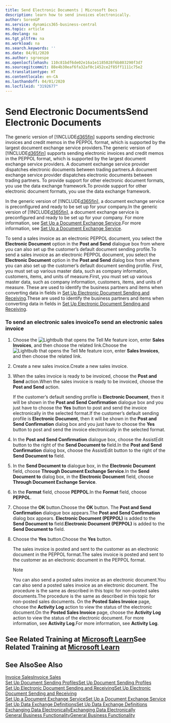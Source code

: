 ```yaml
---
title: Send Electronic Documents | Microsoft Docs
description: learn how to send invoices electronically.
author: SorenGP
ms.service: dynamics365-business-central
ms.topic: article
ms.devlang: na
ms.tgt_pltfrm: na
ms.workload: na
ms.search.keywords: ''
ms.date: 04/01/2020
ms.author: sgroespe
ms.openlocfilehash: 110c81bdf6de02e16a1e1185028f6b803290f3d7
ms.sourcegitcommit: 88e4b30eaf6fa32af0c1452ce2f85ff1111c75e2
ms.translationtype: HT
ms.contentlocale: en-CA
ms.lasthandoff: 04/01/2020
ms.locfileid: "3192677"
---
```

# <a name="send-electronic-documents"></a><span data-ttu-id="73315-103">Send Electronic Documents</span><span class="sxs-lookup"><span data-stu-id="73315-103">Send Electronic Documents</span></span>
<span data-ttu-id="73315-104">The generic version of [!INCLUDE[d365fin](includes/d365fin_md.md)] supports sending electronic invoices and credit memos in the PEPPOL format, which is supported by the largest document exchange service providers.</span><span class="sxs-lookup"><span data-stu-id="73315-104">The generic version of [!INCLUDE[d365fin](includes/d365fin_md.md)] supports sending electronic invoices and credit memos in the PEPPOL format, which is supported by the largest document exchange service providers.</span></span> <span data-ttu-id="73315-105">A document exchange service provider dispatches electronic documents between trading partners.</span><span class="sxs-lookup"><span data-stu-id="73315-105">A document exchange service provider dispatches electronic documents between trading partners.</span></span> <span data-ttu-id="73315-106">To provide support for other electronic document formats, you use the data exchange framework.</span><span class="sxs-lookup"><span data-stu-id="73315-106">To provide support for other electronic document formats, you use the data exchange framework.</span></span>  

 <span data-ttu-id="73315-107">In the generic version of [!INCLUDE[d365fin](includes/d365fin_md.md)], a document exchange service is preconfigured and ready to be set up for your company.</span><span class="sxs-lookup"><span data-stu-id="73315-107">In the generic version of [!INCLUDE[d365fin](includes/d365fin_md.md)], a document exchange service is preconfigured and ready to be set up for your company.</span></span> <span data-ttu-id="73315-108">For more information, see [Set Up a Document Exchange Service](across-how-to-set-up-a-document-exchange-service.md).</span><span class="sxs-lookup"><span data-stu-id="73315-108">For more information, see [Set Up a Document Exchange Service](across-how-to-set-up-a-document-exchange-service.md).</span></span>  

 <span data-ttu-id="73315-109">To send a sales invoice as an electronic PEPPOL document, you select the **Electronic Document** option in the **Post and Send** dialogue box from where you can also set up the customer’s default document sending profile.</span><span class="sxs-lookup"><span data-stu-id="73315-109">To send a sales invoice as an electronic PEPPOL document, you select the **Electronic Document** option in the **Post and Send** dialog box from where you can also set up the customer’s default document sending profile.</span></span> <span data-ttu-id="73315-110">First, you must set up various master data, such as company information, customers, items, and units of measure.</span><span class="sxs-lookup"><span data-stu-id="73315-110">First, you must set up various master data, such as company information, customers, items, and units of measure.</span></span> <span data-ttu-id="73315-111">These are used to identify the business partners and items when converting data in fields in [Set Up Electronic Document Sending and Receiving](across-how-to-set-up-electronic-document-sending-and-receiving.md).</span><span class="sxs-lookup"><span data-stu-id="73315-111">These are used to identify the business partners and items when converting data in fields in [Set Up Electronic Document Sending and Receiving](across-how-to-set-up-electronic-document-sending-and-receiving.md).</span></span>  

### <a name="to-send-an-electronic-sales-invoice"></a><span data-ttu-id="73315-112">To send an electronic sales invoice</span><span class="sxs-lookup"><span data-stu-id="73315-112">To send an electronic sales invoice</span></span>  

1.  <span data-ttu-id="73315-113">Choose the ![Lightbulb that opens the Tell Me feature](media/ui-search/search_small.png "Tell me what you want to do") icon, enter **Sales Invoices**, and then choose the related link.</span><span class="sxs-lookup"><span data-stu-id="73315-113">Choose the ![Lightbulb that opens the Tell Me feature](media/ui-search/search_small.png "Tell me what you want to do") icon, enter **Sales Invoices**, and then choose the related link.</span></span>  

2.  <span data-ttu-id="73315-114">Create a new sales invoice.</span><span class="sxs-lookup"><span data-stu-id="73315-114">Create a new sales invoice.</span></span>  

3.  <span data-ttu-id="73315-115">When the sales invoice is ready to be invoiced, choose the **Post and Send** action.</span><span class="sxs-lookup"><span data-stu-id="73315-115">When the sales invoice is ready to be invoiced, choose the **Post and Send** action.</span></span>  

     <span data-ttu-id="73315-116">If the customer’s default sending profile is **Electronic Document**, then it will be shown in the **Post and Send Confirmation** dialogue box and you just have to choose the **Yes** button to post and send the invoice electronically in the selected format.</span><span class="sxs-lookup"><span data-stu-id="73315-116">If the customer’s default sending profile is **Electronic Document**, then it will be shown in the **Post and Send Confirmation** dialog box and you just have to choose the **Yes** button to post and send the invoice electronically in the selected format.</span></span>  

4.  <span data-ttu-id="73315-117">In the **Post and Send Confirmation** dialogue box, choose the AssistEdit button to the right of the **Send Document to** field.</span><span class="sxs-lookup"><span data-stu-id="73315-117">In the **Post and Send Confirmation** dialog box, choose the AssistEdit button to the right of the **Send Document to** field.</span></span>  

5.  <span data-ttu-id="73315-118">In the **Send Document to** dialogue box, in the **Electronic Document** field, choose **Through Document Exchange Service**.</span><span class="sxs-lookup"><span data-stu-id="73315-118">In the **Send Document to** dialog box, in the **Electronic Document** field, choose **Through Document Exchange Service**.</span></span>  

6.  <span data-ttu-id="73315-119">In the **Format** field, choose **PEPPOL**.</span><span class="sxs-lookup"><span data-stu-id="73315-119">In the **Format** field, choose **PEPPOL**.</span></span>  

7.  <span data-ttu-id="73315-120">Choose the **OK** button.</span><span class="sxs-lookup"><span data-stu-id="73315-120">Choose the **OK** button.</span></span> <span data-ttu-id="73315-121">The **Post and Send Confirmation** dialogue box appears.</span><span class="sxs-lookup"><span data-stu-id="73315-121">The **Post and Send Confirmation** dialog box appears.</span></span> <span data-ttu-id="73315-122">**Electronic Document (PEPPOL)** is added to the **Send Document to** field.</span><span class="sxs-lookup"><span data-stu-id="73315-122">**Electronic Document (PEPPOL)** is added to the **Send Document to** field.</span></span>  

8.  <span data-ttu-id="73315-123">Choose the **Yes** button.</span><span class="sxs-lookup"><span data-stu-id="73315-123">Choose the **Yes** button.</span></span>  

     <span data-ttu-id="73315-124">The sales invoice is posted and sent to the customer as an electronic document in the PEPPOL format.</span><span class="sxs-lookup"><span data-stu-id="73315-124">The sales invoice is posted and sent to the customer as an electronic document in the PEPPOL format.</span></span>  

    > [!NOTE]  
    >  <span data-ttu-id="73315-125">You can also send a posted sales invoice as an electronic document.</span><span class="sxs-lookup"><span data-stu-id="73315-125">You can also send a posted sales invoice as an electronic document.</span></span> <span data-ttu-id="73315-126">The procedure is the same as described in this topic for non-posted sales documents.</span><span class="sxs-lookup"><span data-stu-id="73315-126">The procedure is the same as described in this topic for non-posted sales documents.</span></span> <span data-ttu-id="73315-127">On the **Posted Sales Invoice** page, choose the **Activity Log** action to view the status of the electronic document.</span><span class="sxs-lookup"><span data-stu-id="73315-127">On the **Posted Sales Invoice** page, choose the **Activity Log** action to view the status of the electronic document.</span></span> <span data-ttu-id="73315-128">For more information, see **Activity Log**.</span><span class="sxs-lookup"><span data-stu-id="73315-128">For more information, see **Activity Log**.</span></span>  

## <a name="see-related-training-at-microsoft-learn"></a><span data-ttu-id="73315-129">See Related Training at [Microsoft Learn](/learn/modules/electronic-documents-dynamics-365-business-central/index)</span><span class="sxs-lookup"><span data-stu-id="73315-129">See Related Training at [Microsoft Learn](/learn/modules/electronic-documents-dynamics-365-business-central/index)</span></span>

## <a name="see-also"></a><span data-ttu-id="73315-130">See Also</span><span class="sxs-lookup"><span data-stu-id="73315-130">See Also</span></span>  
[<span data-ttu-id="73315-131">Invoice Sales</span><span class="sxs-lookup"><span data-stu-id="73315-131">Invoice Sales</span></span>](sales-how-invoice-sales.md)  
[<span data-ttu-id="73315-132">Set Up Document Sending Profiles</span><span class="sxs-lookup"><span data-stu-id="73315-132">Set Up Document Sending Profiles</span></span>](sales-how-setup-document-send-profiles.md)  
[<span data-ttu-id="73315-133">Set Up Electronic Document Sending and Receiving</span><span class="sxs-lookup"><span data-stu-id="73315-133">Set Up Electronic Document Sending and Receiving</span></span>](across-how-to-set-up-electronic-document-sending-and-receiving.md)  
[<span data-ttu-id="73315-134">Set Up a Document Exchange Service</span><span class="sxs-lookup"><span data-stu-id="73315-134">Set Up a Document Exchange Service</span></span>](across-how-to-set-up-a-document-exchange-service.md)  
[<span data-ttu-id="73315-135">Set Up Data Exchange Definitions</span><span class="sxs-lookup"><span data-stu-id="73315-135">Set Up Data Exchange Definitions</span></span>](across-how-to-set-up-data-exchange-definitions.md)  
[<span data-ttu-id="73315-136">Exchanging Data Electronically</span><span class="sxs-lookup"><span data-stu-id="73315-136">Exchanging Data Electronically</span></span>](across-data-exchange.md)  
[<span data-ttu-id="73315-137">General Business Functionality</span><span class="sxs-lookup"><span data-stu-id="73315-137">General Business Functionality</span></span>](ui-across-business-areas.md)  
